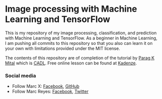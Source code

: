 # Image processing with Machine Learning and TensorFlow
This is my repository of my image processing, classification, and prediction with Machine Learning and TensorFlow. As a beginner in Machine Learning, I am pushing all commits to this repository so that you also can learn it on your own with limitations provided under the MIT license. 

The contents of this repository are of completion of the tutorial by [Parag K Mital](https://github.com/pkmital) which is [CADL](https://github.com/pkmital/CADL). Free online lesson can be found at [Kadenze](https://www.kadenze.com/courses/creative-applications-of-deep-learning-with-tensorflow/info).

### Social media
* Follow Marc X: [Facebook](https://facebook.com/marcreyesph), [GitHub](https://github.com/marcreyesph)
* Follow Marc Reyes: [Facebook](https://facebook.com/marcxplanet), [Twitter](https://twitter.com/marcreyesph)

